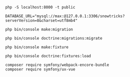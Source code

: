 
```shell
php -S localhost:8000 -t public
```


```dotenv
DATABASE_URL="mysql://max:@127.0.0.1:3306/snowtricks?serverVersion=8&charset=utf8mb4"
```

```shell
php bin/console make:migration
```

```shell
php bin/console doctrine:migrations:migrate
```

```shell
php bin/console make:fixture
```

```shell
php bin/console doctrine:fixtures:load
```
```shell
composer require symfony/webpack-encore-bundle
composer require symfony/ux-vue

```